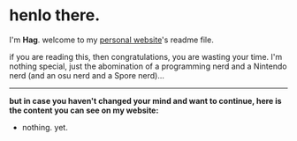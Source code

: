 # henlo there.

I'm **Hag**. welcome to my [personal website](hagretek.github.io)'s readme file.

if you are reading this, then congratulations, you are wasting your time. I'm nothing special, just the abomination of a programming nerd and a Nintendo nerd (and an osu nerd and a Spore nerd)...

---

**but in case you haven't changed your mind and want to continue, here is the content you can see on my website:**
- nothing. yet.
